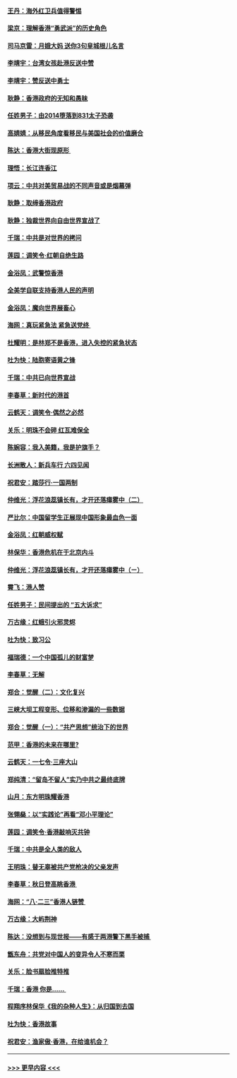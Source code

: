 #### [王丹：海外红卫兵值得警惕](../pages/nsc993/n11498138.md?t=09042200) 
#### [梁京：理解香港“勇武派”的历史角色](../pages/nsc993/n11498006.md?t=09042200) 
#### [司马京雷：月娥大妈  送你3句皇城根儿名言](../pages/nsc993/n11497885.md?t=09042200) 
#### [李靖宇：台湾女孩赴港反送中赞](../pages/nsc993/n11497721.md?t=09042200) 
#### [李靖宇：赞反送中勇士](../pages/nsc993/n11497452.md?t=09042200) 
#### [耿静：香港政府的无知和愚昧](../pages/nsc993/n11494238.md?t=09042200) 
#### [任姓男子：由2014堕落到831太子恐袭](../pages/nsc993/n11496683.md?t=09042200) 
#### [高婧婧：从移民角度看移民与美国社会的价值磨合](../pages/nsc993/n11495757.md?t=09042200) 
#### [陈达：香港大街现原形 ](../pages/nsc993/n11495441.md?t=09042200) 
#### [理悟：长江连香江](../pages/nsc993/n11495377.md?t=09042200) 
#### [项云：中共对美贸易战的不同声音或是烟幕弹](../pages/nsc993/n11494929.md?t=09042200) 
#### [耿静：取缔香港政府](../pages/nsc993/n11494218.md?t=09042200) 
#### [耿静：独裁世界向自由世界宣战了](../pages/nsc993/n11494190.md?t=09042200) 
#### [千瑞：中共是对世界的拷问](../pages/nsc993/n11493021.md?t=09042200) 
#### [莲园：调笑令‧红朝自绝生路](../pages/nsc993/n11493011.md?t=09042200) 
#### [金浴凤：武警惊香港](../pages/nsc993/n11492994.md?t=09042200) 
#### [全美学自联支持香港人民的声明](../pages/nsc993/n11492630.md?t=09042200) 
#### [金浴凤：魔向世界展畜心](../pages/nsc993/n11492599.md?t=09042200) 
#### [海网：真玩紧急法 紧急送党终 ](../pages/nsc993/n11492535.md?t=09042200) 
#### [杜耀明：是林郑不是香港，进入失控的紧急状态](../pages/nsc993/n11491420.md?t=09042200) 
#### [吐为快：陆胞寄语黄之锋](../pages/nsc993/n11491117.md?t=09042200) 
#### [千瑞：中共已向世界宣战](../pages/nsc993/n11490123.md?t=09042200) 
#### [李春草：新时代的港首](../pages/nsc993/n11489864.md?t=09042200) 
#### [云鹤天：调笑令·偶然之必然](../pages/nsc993/n11489701.md?t=09042200) 
#### [关乐：明珠不会碎 红瓦难保全](../pages/nsc993/n11489647.md?t=09042200) 
#### [陈婉容：我入美籍，我是护旗手？](../pages/nsc993/n11487908.md?t=09042200) 
#### [长洲散人：新兵车行 六四见闻](../pages/nsc993/n11487729.md?t=09042200) 
#### [祝君安：踏莎行‧一国两制](../pages/nsc993/n11487699.md?t=09042200) 
#### [仲维光：浮花浪蕊镇长有，才开还落瘴雾中（二）](../pages/nsc993/n11483286.md?t=09042200) 
#### [严比尔：中国留学生正展现中国形象最血色一面](../pages/nsc993/n11485145.md?t=09042200) 
#### [金浴凤：红朝威权赋](../pages/nsc993/n11485191.md?t=09042200) 
#### [林保华：香港危机在于北京内斗](../pages/nsc993/n11484593.md?t=09042200) 
#### [仲维光：浮花浪蕊镇长有，才开还落瘴雾中（ㄧ）](../pages/nsc993/n11483259.md?t=09042200) 
#### [霄飞：港人赞](../pages/nsc993/n11482957.md?t=09042200) 
#### [任姓男子：民间提出的 “五大诉求”](../pages/nsc993/n11482897.md?t=09042200) 
#### [万古缘：红蛾引火邪灵烬](../pages/nsc993/n11482886.md?t=09042200) 
#### [吐为快：致习公](../pages/nsc993/n11482867.md?t=09042200) 
#### [福瑞德：一个中国孤儿的财富梦](../pages/nsc993/n11482817.md?t=09042200) 
#### [李春草：无解](../pages/nsc993/n11482791.md?t=09042200) 
#### [郑合：觉醒（二）：文化复兴](../pages/nsc993/n11478025.md?t=09042200) 
#### [三峡大坝工程变形、位移和渗漏的一些数据](../pages/nsc993/n11478232.md?t=09042200) 
#### [郑合：觉醒（一）：“共产思想”统治下的世界](../pages/nsc993/n11477663.md?t=09042200) 
#### [范甲：香港的未来在哪里?](../pages/nsc993/n11477249.md?t=09042200) 
#### [云鹤天：一七令·三座大山](../pages/nsc993/n11477192.md?t=09042200) 
#### [郑纯清：“留岛不留人”实乃中共之最终底牌](../pages/nsc993/n11476160.md?t=09042200) 
#### [山月：东方明珠耀香港](../pages/nsc993/n11476077.md?t=09042200) 
#### [张翎燊：以“实践论”再看“邓小平理论”](../pages/nsc993/n11475733.md?t=09042200) 
#### [莲园：调笑令‧香港敲响灭共钟](../pages/nsc993/n11475723.md?t=09042200) 
#### [千瑞：中共是全人类的敌人](../pages/nsc993/n11475329.md?t=09042200) 
#### [王明珠：替无辜被共产党枪决的父亲发声](../pages/nsc993/n11474570.md?t=09042200) 
#### [李春草：秋日登高眺香港 ](../pages/nsc993/n11474491.md?t=09042200) 
#### [海网：“八·二三”香港人链赞 ](../pages/nsc993/n11474538.md?t=09042200) 
#### [万古缘：大屿荆神](../pages/nsc993/n11474401.md?t=09042200) 
#### [陈达：没想到与现世报——有感于两港警下黑手被捕 ](../pages/nsc993/n11472557.md?t=09042200) 
#### [甑东舟：共党对中国人的变异令人不寒而栗](../pages/nsc993/n11472496.md?t=09042200) 
#### [关乐：脸书扇脸推特推](../pages/nsc993/n11472488.md?t=09042200) 
#### [千瑞：香港  你是…… ](../pages/nsc993/n11472459.md?t=09042200) 
#### [程翔序林保华《我的杂种人生》：从归国到去国](../pages/nsc993/n11472369.md?t=09042200) 
#### [吐为快：香港故事](../pages/nsc993/n11471931.md?t=09042200) 
#### [祝君安：渔家傲‧香港，在给谁机会？](../pages/nsc993/n11469718.md?t=09042200) 

----
#### [ >>> 更早内容 <<< ](../indexes/nsc993-earlier.md)
